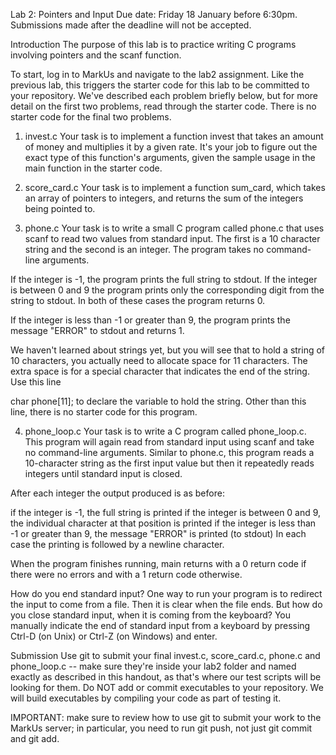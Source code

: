 Lab 2: Pointers and Input
Due date: Friday 18 January before 6:30pm. Submissions made after the deadline will not be accepted.

Introduction
The purpose of this lab is to practice writing C programs involving pointers and the scanf function.

To start, log in to MarkUs and navigate to the lab2 assignment. Like the previous lab, this triggers the starter code for this lab to be committed to your repository. We've described each problem briefly below, but for more detail on the first two problems, read through the starter code. There is no starter code for the final two problems.

1. invest.c
Your task is to implement a function invest that takes an amount of money and multiplies it by a given rate. It's your job to figure out the exact type of this function's arguments, given the sample usage in the main function in the starter code.

2. score_card.c
Your task is to implement a function sum_card, which takes an array of pointers to integers, and returns the sum of the integers being pointed to.

3. phone.c
Your task is to write a small C program called phone.c that uses scanf to read two values from standard input. The first is a 10 character string and the second is an integer. The program takes no command-line arguments.

If the integer is -1, the program prints the full string to stdout. If the integer is between 0 and 9 the program prints only the corresponding digit from the string to stdout. In both of these cases the program returns 0.

If the integer is less than -1 or greater than 9, the program prints the message "ERROR" to stdout and returns 1.

We haven't learned about strings yet, but you will see that to hold a string of 10 characters, you actually need to allocate space for 11 characters. The extra space is for a special character that indicates the end of the string. Use this line

char phone[11];
to declare the variable to hold the string. Other than this line, there is no starter code for this program.

4. phone_loop.c
Your task is to write a C program called phone_loop.c. This program will again read from standard input using scanf and take no command-line arguments. Similar to phone.c, this program reads a 10-character string as the first input value but then it repeatedly reads integers until standard input is closed.

After each integer the output produced is as before:

if the integer is -1, the full string is printed
if the integer is between 0 and 9, the individual character at that position is printed
if the integer is less than -1 or greater than 9, the message "ERROR" is printed (to stdout)
In each case the printing is followed by a newline character.

When the program finishes running, main returns with a 0 return code if there were no errors and with a 1 return code otherwise.

How do you end standard input?
One way to run your program is to redirect the input to come from a file. Then it is clear when the file ends. But how do you close standard input, when it is coming from the keyboard? You manually indicate the end of standard input from a keyboard by pressing Ctrl-D (on Unix) or Ctrl-Z (on Windows) and enter.

Submission
Use git to submit your final invest.c, score_card.c, phone.c and phone_loop.c -- make sure they're inside your lab2 folder and named exactly as described in this handout, as that's where our test scripts will be looking for them. Do NOT add or commit executables to your repository. We will build executables by compiling your code as part of testing it.

IMPORTANT: make sure to review how to use git to submit your work to the MarkUs server; in particular, you need to run git push, not just git commit and git add.

